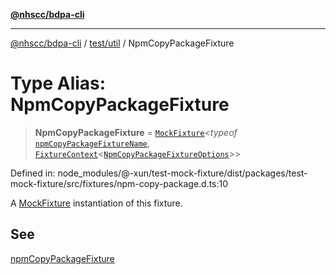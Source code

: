 [**@nhscc/bdpa-cli**](../../../README.md)

***

[@nhscc/bdpa-cli](../../../README.md) / [test/util](../README.md) / NpmCopyPackageFixture

# Type Alias: NpmCopyPackageFixture

> **NpmCopyPackageFixture** = [`MockFixture`](MockFixture.md)\<*typeof* [`npmCopyPackageFixtureName`](../variables/npmCopyPackageFixtureName.md), [`FixtureContext`](FixtureContext.md)\<[`NpmCopyPackageFixtureOptions`](NpmCopyPackageFixtureOptions.md)\>\>

Defined in: node\_modules/@-xun/test-mock-fixture/dist/packages/test-mock-fixture/src/fixtures/npm-copy-package.d.ts:10

A [MockFixture](MockFixture.md) instantiation of this fixture.

## See

[npmCopyPackageFixture](../functions/npmCopyPackageFixture.md)
